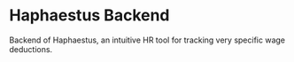 # Haphaestus Backend

Backend of Haphaestus, an intuitive HR tool for tracking very specific wage deductions.

